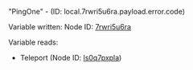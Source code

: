 "PingOne" - (ID: local.7rwri5u6ra.payload.error.code)

Variable written:
Node ID: [7rwri5u6ra](../nodes/7rwri5u6ra.md)

Variable reads:
* Teleport (Node ID: [ls0q7pxpla](../nodes/ls0q7pxpla.md))
